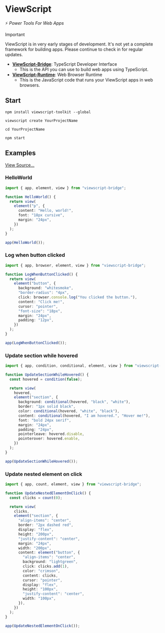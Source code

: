 # ViewScript

⚡️ _Power Tools For Web Apps_

> [!IMPORTANT]
> ViewScript is in very early stages of development. It's not yet a complete framework for building apps. Please continue to check in for regular updates.

- [**ViewScript-Bridge**](https://github.com/alexyuly/ViewScript-Bridge): TypeScript Developer Interface
  - This is the API you can use to build web apps using TypeScript.
- [**ViewScript-Runtime**](https://github.com/alexyuly/ViewScript-Runtime): Web Browser Runtime
  - This is the JavaScript code that runs your ViewScript apps in web browsers.

## Start

```
npm install viewscript-toolkit --global

viewscript create YourProjectName

cd YourProjectName

npm start
```

## Examples

[View Source...](https://github.com/alexyuly/ViewScript-Toolkit/tree/main/examples/bridge/src)

### HelloWorld

```ts
import { app, element, view } from "viewscript-bridge";

function HelloWorld() {
  return view(
    element("p", {
      content: "Hello, world!",
      font: "18px cursive",
      margin: "24px",
    })
  );
}

app(HelloWorld());
```

### Log when button clicked

```ts
import { app, browser, element, view } from "viewscript-bridge";

function LogWhenButtonClicked() {
  return view(
    element("button", {
      background: "whitesmoke",
      "border-radius": "4px",
      click: browser.console.log("You clicked the button."),
      content: "Click me!",
      cursor: "pointer",
      "font-size": "18px",
      margin: "24px",
      padding: "12px",
    })
  );
}

app(LogWhenButtonClicked());
```

### Update section while hovered

```ts
import { app, condition, conditional, element, view } from "viewscript-bridge";

function UpdateSectionWhileHovered() {
  const hovered = condition(false);

  return view(
    hovered,
    element("section", {
      background: conditional(hovered, "black", "white"),
      border: "1px solid black",
      color: conditional(hovered, "white", "black"),
      content: conditional(hovered, "I am hovered.", "Hover me!"),
      font: "bold 24px serif",
      margin: "24px",
      padding: "24px",
      pointerleave: hovered.disable,
      pointerover: hovered.enable,
    })
  );
}

app(UpdateSectionWhileHovered());
```

### Update nested element on click

```ts
import { app, count, element, view } from "viewscript-bridge";

function UpdateNestedElementOnClick() {
  const clicks = count(0);

  return view(
    clicks,
    element("section", {
      "align-items": "center",
      border: "2px dashed red",
      display: "flex",
      height: "200px",
      "justify-content": "center",
      margin: "24px",
      width: "200px",
      content: element("button", {
        "align-items": "center",
        background: "lightgreen",
        click: clicks.add(1),
        color: "crimson",
        content: clicks,
        cursor: "pointer",
        display: "flex",
        height: "100px",
        "justify-content": "center",
        width: "100px",
      }),
    })
  );
}

app(UpdateNestedElementOnClick());
```
